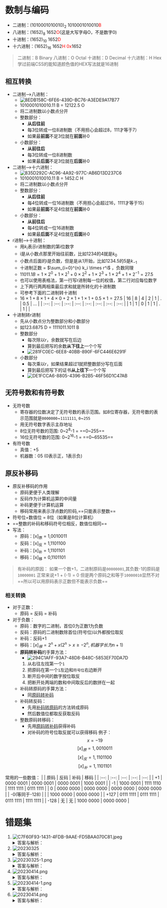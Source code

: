 # 数制与编码
- 二进制：(1010001010010)<sub>2</sub>    1010001010010<font color="red">B</font>
- 八进制：(1652)<sub>8</sub>                      1652<font color="red">O</font>(这是大写字母O，不是数字0)
- 十进制：(1652)<sub>10</sub>                     1652<font color="red">D</font>
- 十六进制：(1652)<sub>16</sub>                 1652<font color="red">H</font>                    <font color="red">0x</font>1652
>二进制：B   Binary
>八进制：O  Octal
>十进制：D  Decimal
>十六进制：H  Hex    学过前端CSS的能知道颜色值的HEX写法就是16进制

## 相互转换
- 二进制-->八进制：
	- ![8EDB158C-6FE6-439D-BC76-A3EDE9A17B77](../../assets/images/8EDB158C-6FE6-439D-BC76-A3EDE9A17B77.jpeg)
	- 1010001010010.11 B = 12122.5 O
	- 将二进制数以小数点分开
	- 整数部分：
		- **从后往前**
		- 每3位转成一位8进制数（不用担心会超过8，111才等于7）
		- 如果最**前面**不足3位就在**前面**补0
	- 小数部分：
		- **从前往后**
		- 每3位转成一位8进制数
		- 如果最**后面**不足3位就在**后面**补0
- 二进制-->十六进制：
	- ![835D292C-AC96-4A92-977C-AB6D13D237C6](../../assets/images/835D292C-AC96-4A92-977C-AB6D13D237C6.jpeg)
	- 1010001010010.11 B = 1452.C H
	- 将二进制数以小数点分开
	- 整数部分：
		- **从后往前**
		- 每4位转成一位16进制数（不用担心会超过16，1111才等于15）
		- 如果最**前面**不足4位就在**前面**补0
	- 小数部分：
		- **从前往后**
		- 每4位转成一位16进制数
		- 如果最**后面**不足4位就在**后面**补0
- r进制-->十进制：
	- 用$k_i$表示r进制数的第i位数字
	- i是从小数点那里开始往前数，比如1234的4就是$k_0$
	- 小数点后面的i是负数，但是是从1开始，比如1234.5的5是$k_{-1}$
	- 十进制正数 = $\sum_{i=0}^{n} k_i \times r^i$ ，负数同理
	- $11011.1 B = 1 \times 2^0 + 1 \times 2^1 + 0 \times 2^2 + 1 \times 2^3 + 1 \times 2^4 + 1 \times 2^{-1} = 27.5$ 
	- 也可以使用表格法，第一行写r进制每一位的权值，第二行对应每位数字
	- 上下两行两两相乘最后求和就是所转化的十进制数
	- 可参考下面的二进制转十进制
	- $16 \times 1 + 8 \times 1 + 4 \times 0 + 2 \times 1 + 1 \times 1 + 0.5 \times 1 = 27.5$ 
| 16 | 8 | 4 | 2 | 1 | . | 0.5 | ... |
| :--: | :--: | :--: | :--: | :--: | :--: | :--: | :--: |
| 1 | 1 | 0 | 1 | 1 | . | 1 | |
- 十进制转r进制
	- 先从小数点分为整数部分和小数部分
	- 如123.6875 D = 1111011.1011 B
	- 整数部分
		- 每次除以r，余数就写在后边
		- 算到最后把写的余数**从下往上**一个个写
		- ![281FC0EC-6EE8-40BB-890F-6FC446E6291F](../../assets/images/281FC0EC-6EE8-40BB-890F-6FC446E6291F.jpeg)
	- 小数部分
		- 每次乘以r，如果结果超过1就把整数部分写在后面
		- 算到最后把写下的证书**从上往下**一个个写
		- ![DE1FCCA6-8805-4396-B2B5-46F56D1C47AB](../../assets/images/DE1FCCA6-8805-4396-B2B5-46F56D1C47AB.jpeg)
## 无符号数和有符号数
- 无符号数
	- 寄存器的位数决定了无符号数的表示范围。如8位寄存器，无符号数的表示范围就是`0000000`~`1111111`, `0`~`255`
	- 用无符号数字表示主存地址
	- 8位无符号数的范围: 0~2<sup>8</sup>-1 = ==0~255==
	- 16位无符号数的范围: 0~2<sup>16</sup>-1 = ==0~65535==
- 有符号数
	- 真值：+5
	- 机器数：05 (0表示正，1表示负)
## 原反补移码
- 原反补移码的作用
	- 原码更便于人类理解
	- 反码作为计算机运算的中间量
	- 补码更便于计算机运算
	- 移码常用来表示浮点数的阶码,==只能表示整数==
- 符号位+数值位 = 8位（如果是8位计算机）
- ==整数的补码和移码符号位相反，数值位相同==
- 写法：
	- 原码：[x]<sub>原</sub> = 1,0010011
	- 反码：[x]<sub>反</sub> = 1,1101100
	- 补码：[x]<sub>补</sub> = 1,1101101
	- 移码：[x]<sub>移</sub> = 0,1101101
>有补码的原因：
>如果一个数+1，二进制原码是`00000001`,其负数-1的原码是`10000001`
>正常来说+1 + (-1) = 0
>但是两个原码之和等于`10000010`显然不对
>==所以可以用原码表示正数但不能表示负数==

### 相关转换
- 对于正数：
	- 原码 = 反码 = 补码
- 对于负数：
	- 原码：数字的二进制，首位0为正数1为负数
	- 反码：原码的二进制数除首位(符号位)以外都按位取反
	- 补码：反码+1
	- 移码：$[x]_移 = 2^n + x (2^n > x \ge -2^n,机器字长为n+1)$
	- **原码转补码**的<span id="CalculateByHand">手算方法</span>：
		- ![294C1AFF-93A7-48D8-B48C-5853EF70DA7D](../../assets/images/294C1AFF-93A7-48D8-B48C-5853EF70DA7D.png)
		1. 从右往左找第一个`1`
		2. 把原码在第一个`1`左边和`符号位`右边断开
		3. 断开后中间的数字按位取反
		4. 把断开处两端的数和中间取反后的数拼在一起
	- 补码转原码的手算方法：
		- 同[原码转补码](#CalculateByHand)
	- 补码转反码：
		- 先用[补码转原码](#CalculateByHand)的方法转成原码
		- 然后数值位都取反获取反码
	- 整数原码转移码：
		- 先用[原码转补码](#CalculateByHand)获得补码
		- 对补码的符号位取反就可以获得移码
		例子：
$$
x = -19
$$
$$
[x]_原 = 1,0010011
$$$$
[x]_反 = 1,1101100
$$
$$
[x]_补 = 1,1101101
$$

常用的一些数值：
| | 原码 | 反码 | 补码 | 移码 |
| :--: | :--: | :--: | :--: | :--: |
| +1 | 0000 0001 | 0000 0001 | 0000 0001 | 1000 0001 |
| -1 | 1000 0001 | 1111 1110 | 1111 1111 | 0111 1111 |
| 0 | 0000 0000 | 0000 0000 | 0000 0000 | 0000 0000 |
| -0(等同于-128) | | | 1000 0000 | 0000 0000 |
| +127 | 0111 1111 | 0111 1111 | 0111 1111 | 1111 1111 |
| -128 | 无 | 无 | 1000 0000 | 0000 0000 |

# 错题集
1. ![C7F60F93-1431-4FDB-9AAE-FD5BAA070C81.jpeg](../../assets/images/C7F60F93-1431-4FDB-9AAE-FD5BAA070C81.jpeg)
	<details>
     <summary>答案与解析：</summary>
     <br />
     答案： C
     <br />
     解析：<br />
     8位二进制数可以表示2<sup>8</sup>=256种不同的数据，但是原码中0占用了两个数据，所以8位的原码只能表示255个不同的数据<br />
     反码同原码也是255种，但补码和移码可以有256种
   </details>
2. ![20230325](../../assets/images/20230325.png)
	<details>
     <summary>答案与解析：</summary>
     <br />
     答案： A
     <br />
     解析：<br />
	N位的二进制小数可以表示的数的个数为1+2<sup>0</sup>+2<sup>1</sup>+...+2<sup>N-1</sup> = 2<sup>N</sup><br />
	N位的十进制小数可以表示的个数为10<sup>N</sup><br />
	2<sup>N</sup> / 10<sup>N</sup> = (0.2)<sup>N</sup>
	</details>
3. ![20230325-1.png](../../assets/images/20230325-1.png)
	<details>
     <summary>答案与解析：</summary>
     <br />
     答案： C
     <br />
     解析：<br />
     负数的绝对值最大，所以除了第一位(符号位)剩下63位的真值最大<br />
     但这是补码，所以要找真值最小的，也就是000000...01(62个0)，这样转化出来的原码才能使63个1，也就是1111...11(63个1)，
	</details>
4. ![20230414.png](../../assets/images/20230414.png)
	<details>
     <summary>答案与解析：</summary>
     <br />
     答案： B
     <br />
     解析：<br />
     [0]<sub>补</sub>=00000<br />
     [0]<sub>移</sub>=2<sup>4</sup>+0=10000<br />
     所以B错, 表示不同，但表示形式是唯一的(指补码只有00000表示0,移码只有10000表示0)<br />
     对于A，补码转移码需要符号位取反，表示数字的始终一样，所以表示范围一样(C选项)
	</details>
5. ![20230414-1.png](../../assets/images/20230414-1.png)
	<details>
     <summary>答案与解析：</summary>
     <br />
     答案： C
     <br />
     解析：<br />
     <b>使用补码表示时，若符号位相同，则数值位越大码值越大</b><br />
     补码第一位为1，所以原码符号位为1，即为负数(参考原码转补码方法)<br />
     要大于-32，所以x1-x6的部分要小于32(注意这里是补码，需要转成原码小于32)<br />
     答案有x1=0或者1两种，<br />
     先假设x1=0<br />
     如果都是0，原码为1000000 不存在<br />
     如果至少有一个1，原码x1处要被反转为1，所以原码可能为1100000=-32([x]<sub>补</sub>=1010000)<br />
     如果x1=1<br />
     如果其他都是0，[x]<sub>补</sub>=1100000=1100000<sub>原</sub>=-64<br />
     如果至少有一个为1，最小时原码为1010000=-16([x]<sub>补</sub>=1110000)<br />
     所以x<sub>1</sub>=1,其他至少有一个1
	</details>
6. ![20230414.png](../../assets/images/20230414-2.png)
	<details>
     <summary>答案与解析：</summary>
     <br />
     答案： D
     <br />
     解析：<br />
     x为正数时显然x*=x，但除此之外0*=0，0不是正数<br />
     题目是<b>当且仅当</b>,所以不能选B<br />
     C显然不对，C都不对了A更不可能对，所以选D
	</details>